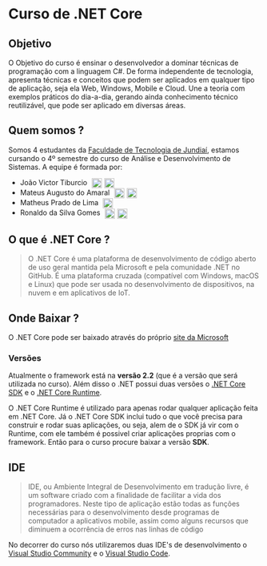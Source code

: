 # Curso de .NET Core

## Objetivo

O Objetivo do curso é ensinar o desenvolvedor a dominar técnicas de programação com a linguagem C#. De forma independente de tecnologia, apresenta técnicas e conceitos que podem ser aplicados em qualquer tipo de aplicação, seja ela Web, Windows, Mobile e Cloud. Une a teoria com exemplos práticos do dia-a-dia, gerando ainda conhecimento técnico reutilizável, que pode ser aplicado em diversas áreas.

## Quem somos ?

Somos 4 estudantes da [Faculdade de Tecnologia de Jundiaí](http://www.fatecjd.edu.br/), estamos cursando o 4º semestre do curso de Análise e Desenvolvimento de Sistemas. A equipe é formada por:
- João Victor Tiburcio <a href="https://www.linkedin.com/in/jo%C3%A3o-victor-tiburcio-87705616b/"><img src="https://icons-for-free.com/free-icons/png/512/287553.png" height="20" align="center" style="margin-left: 5px"></img></a><a href="https://github.com/jvict"><img src="https://www.shareicon.net/download/2015/11/08/668741_logo_512x512.png" height="20" align="center" style="margin-left: 5px"></img></a>
- Mateus Augusto do Amaral <a href="https://www.linkedin.com/in/matsamaral/"><img src="https://icons-for-free.com/free-icons/png/512/287553.png" height="20" align="center" style="margin-left: 5px"></img></a><a href="https://github.com/matsamaral"><img src="https://www.shareicon.net/download/2015/11/08/668741_logo_512x512.png" height="20" align="center" style="margin-left: 5px"></img></a>
- Matheus Prado de Lima <a href="https://www.linkedin.com/in/matheus-prado-de-lima-959126134/"><img src="https://icons-for-free.com/free-icons/png/512/287553.png" height="20" align="center" style="margin-left: 5px"></img></a>
- Ronaldo da Silva Gomes <a href="https://www.linkedin.com/in/ronaldo-gomes99/"><img src="https://icons-for-free.com/free-icons/png/512/287553.png" height="20" align="center" style="margin-left: 5px"></img></a><a href="https://github.com/ron17"><img src="https://www.shareicon.net/download/2015/11/08/668741_logo_512x512.png" height="20" align="center" style="margin-left: 5px"></img></a>


## O que é .NET Core ?

> O .NET Core é uma plataforma de desenvolvimento de código aberto de uso geral mantida pela Microsoft e pela comunidade .NET no GitHub. É uma plataforma cruzada (compatível com Windows, macOS e Linux) que pode ser usada no desenvolvimento de dispositivos, na nuvem e em aplicativos de IoT.

## Onde Baixar ?

O .NET Core pode ser baixado através do próprio [site da Microsoft](https://dotnet.microsoft.com/download)

### Versões

Atualmente o framework está na **versão 2.2** (que é a versão que será utilizada no curso).
Além disso o .NET possui duas versões o [.NET Core SDK](https://dotnet.microsoft.com/download/linux-package-manager/rhel/sdk-current) e o [.NET Core Runtime](https://dotnet.microsoft.com/download/linux-package-manager/rhel/runtime-current).

O .NET Core Runtime é utilizado para apenas rodar qualquer aplicação feita em .NET Core. Já o .NET Core SDK inclui tudo o que você precisa para construir e rodar suas aplicações, ou seja, alem de o SDK já vir com o Runtime, com ele também é possivel criar aplicações proprias com o framework. Então para o curso procure baixar a versão **SDK**.

## IDE

>IDE, ou Ambiente Integral de Desenvolvimento em tradução livre, é um software criado com a finalidade de facilitar a vida dos programadores. Neste tipo de aplicação estão todas as funções necessárias para o desenvolvimento desde programas de computador a aplicativos mobile, assim como alguns recursos que diminuem a ocorrência de erros nas linhas de código

No decorrer do curso nós utilizaremos duas IDE's de desenvolvimento o [Visual Studio Community](https://visualstudio.microsoft.com/pt-br/?rr=https%3A%2F%2Fwww.google.com.br%2F) e o [Visual Studio Code](https://visualstudio.microsoft.com/pt-br/?rr=https%3A%2F%2Fwww.google.com.br%2F).